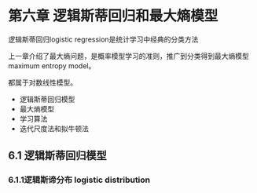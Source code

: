 # 第六章  逻辑斯蒂回归和最大熵模型

逻辑斯蒂回归logistic regression是统计学习中经典的分类方法

上一章介绍了最大熵问题，是概率模型学习的准则，推广到分类得到最大熵模型 maximum entropy model。

都属于对数线性模型。

- 逻辑斯蒂回归模型
- 最大熵模型
- 学习算法
- 迭代尺度法和拟牛顿法

## 6.1 逻辑斯蒂回归模型

### 6.1.1逻辑斯谛分布 logistic distribution

